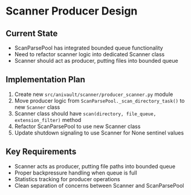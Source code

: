 # Scanner Producer Design

## Current State
- ScanParsePool has integrated bounded queue functionality
- Need to refactor scanner logic into dedicated Scanner class
- Scanner should act as producer, putting files into bounded queue

## Implementation Plan
1. Create new `src/anivault/scanner/producer_scanner.py` module
2. Move producer logic from `ScanParsePool._scan_directory_task()` to new `Scanner` class
3. Scanner class should have `scan(directory, file_queue, extension_filter)` method
4. Refactor ScanParsePool to use new Scanner class
5. Update shutdown signaling to use Scanner for None sentinel values

## Key Requirements
- Scanner acts as producer, putting file paths into bounded queue
- Proper backpressure handling when queue is full
- Statistics tracking for producer operations
- Clean separation of concerns between Scanner and ScanParsePool